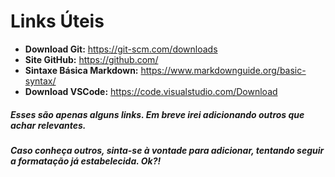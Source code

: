 # **Links Úteis**

 - **Download Git:** https://git-scm.com/downloads
 - **Site GitHub:** https://github.com/
 - **Sintaxe Básica Markdown:** https://www.markdownguide.org/basic-syntax/
 - **Download VSCode:** https://code.visualstudio.com/Download




##### *Esses são apenas alguns links. Em breve irei adicionando outros que achar relevantes.*

##### *Caso conheça outros, sinta-se à vontade para adicionar, tentando seguir a formatação já estabelecida. Ok?!*